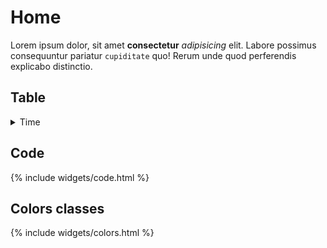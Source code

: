 ---
---
# Home

Lorem ipsum dolor, sit amet **consectetur** *adipisicing* elit. Labore possimus consequuntur pariatur `cupiditate` quo! Rerum unde quod perferendis explicabo distinctio.

Table
-----

<details>
<summary>Time</summary>
<table id='prova'>
  {% for row in site.data.time %}
    {% if forloop.first %}
    <thead><tr class='rowheader'>
      {% for pair in row %}
        <th class='col{{ forloop.index }}'>{{ pair[0] }}</th>
      {% endfor %}
    </tr></thead><tbody>
    {% endif %}
    {% tablerow pair in row %}
      {{ pair[1] }}
    {% endtablerow %}
  {% endfor %}
  </tbody>
</table>
</details>

## Code

{% include widgets/code.html %}

## Colors classes

{% include widgets/colors.html %}